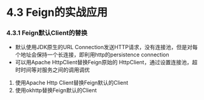 # 4.3 Feign的实战应用

### 4.3.1 Feign默认Client的替换

- 默认使用JDK原生的URL Connection发送HTTP请求，没有连接池，但是对每个地址会保持一个长连接，即利用http的persistence connection
- 可以用Apache HttpClient替换Feign原始的 HttpClient，通过设置连接池，超时时间等对服务之间的调用调优

1. 使用Apache Http Client替换Feign默认的Client
2. 使用okhttp替换Feign默认的Client
